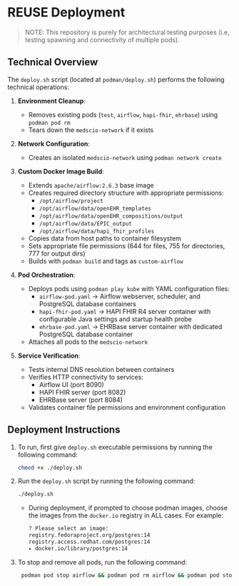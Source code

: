 # REUSE Deployment
> NOTE: This repository is purely for architectural testing purposes (i.e, testing spawning and connectivity of multiple pods).

## Technical Overview
The `deploy.sh` script (located at `podman/deploy.sh`) performs the following technical operations:

1. **Environment Cleanup**:
   - Removes existing pods (`test`, `airflow`, `hapi-fhir`, `ehrbase`) using `podman pod rm`
   - Tears down the `medscio-network` if it exists

2. **Network Configuration**:
   - Creates an isolated `medscio-network` using `podman network create`

3. **Custom Docker Image Build**:
   - Extends `apache/airflow:2.6.3` base image
   - Creates required directory structure with appropriate permissions:
     - `/opt/airflow/project`
     - `/opt/airflow/data/openEHR_templates`
     - `/opt/airflow/data/openEHR_compositions/output`
     - `/opt/airflow/data/EPIC_output`
     - `/opt/airflow/data/hapi_fhir_profiles`
   - Copies data from host paths to container filesystem
   - Sets appropriate file permissions (644 for files, 755 for directories, 777 for output dirs)
   - Builds with `podman build` and tags as `custom-airflow`

4. **Pod Orchestration**:
   - Deploys pods using `podman play kube` with YAML configuration files:
     - `airflow-pod.yaml` → Airflow webserver, scheduler, and PostgreSQL database containers
     - `hapi-fhir-pod.yaml` → HAPI FHIR R4 server container with configurable Java settings and startup health probe
     - `ehrbase-pod.yaml` → EHRBase server container with dedicated PostgreSQL database container
   - Attaches all pods to the `medscio-network`

5. **Service Verification**:
   - Tests internal DNS resolution between containers
   - Verifies HTTP connectivity to services:
     - Airflow UI (port 8090)
     - HAPI FHIR server (port 8082)
     - EHRBase server (port 8084)
   - Validates container file permissions and environment configuration

## Deployment Instructions 

1. To run, first give `deploy.sh` executable permissions by running the following command:

   ```bash
   chmod +x ./deploy.sh
   ```

2. Run the `deploy.sh` script by running the following command:

   ```bash
   ./deploy.sh
   ```

   * During deployment, if prompted to choose podman images, choose the images from the `docker.io` registry in ALL cases. For example:
   
        ```bash
        ? Please select an image: 
        registry.fedoraproject.org/postgres:14
        registry.access.redhat.com/postgres:14
        ▸ docker.io/library/postgres:14
        ```
        
3. To stop and remove all pods, run the following command:
   
   ```bash
    podman pod stop airflow && podman pod rm airflow && podman pod stop ehrbase && podman pod rm ehrbase && podman pod stop hapi-fhir && podman pod rm hapi-fhir
   ```